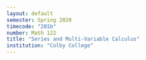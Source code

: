 ```yaml
---
layout: default
semester: Spring 2020
timecode: "201b"
number: Math 122
title: "Series and Multi-Variable Calculus"
institution: "Colby College"
---
```

